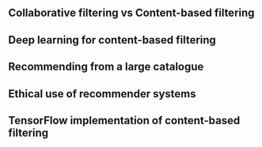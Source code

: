 ## Collaborative filtering vs Content-based filtering

## Deep learning for content-based filtering

## Recommending from a large catalogue

## Ethical use of recommender systems

## TensorFlow implementation of content-based filtering